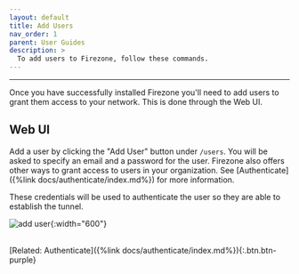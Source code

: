 ```yaml
---
layout: default
title: Add Users
nav_order: 1
parent: User Guides
description: >
  To add users to Firezone, follow these commands.
---
```

---

Once you have successfully installed Firezone you'll need to add users to grant
them access to your network. This is done through the Web UI.

## Web UI

Add a user by clicking the "Add User" button under `/users`. You will be asked
to specify an email and a password for the user. Firezone also offers other ways
to grant access to users in your organization. See
[Authenticate]({%link docs/authenticate/index.md%})
for more information.

These credentials will be used
to authenticate the user so they are able to establish the tunnel.

![add user](https://user-images.githubusercontent.com/52545545/153469244-c007c305-bfb0-4da7-a40c-6f41fa458c76.png){:width="600"}

\
[Related: Authenticate]({%link docs/authenticate/index.md%}){:.btn.btn-purple}
